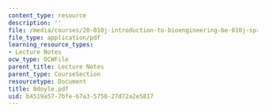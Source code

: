 ```yaml
---
content_type: resource
description: ''
file: /media/courses/20-010j-introduction-to-bioengineering-be-010j-spring-2006/b4519a577bfe67a3575827d72a2e5817_8doyle.pdf
file_type: application/pdf
learning_resource_types:
- Lecture Notes
ocw_type: OCWFile
parent_title: Lecture Notes
parent_type: CourseSection
resourcetype: Document
title: 8doyle.pdf
uid: b4519a57-7bfe-67a3-5758-27d72a2e5817
---
```

